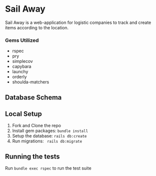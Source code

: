 # Sail Away
Sail Away is a web-application for logistic companies to track and create items according to the location.

### Gems Utilized
- rspec
- pry
- simplecov
- capybara
- launchy
- orderly
- shoulda-matchers

## Database Schema

## Local Setup

1. Fork and Clone the repo
2. Install gem packages: `bundle install`
3. Setup the database: `rails db:create`
4. Run migrations: ` rails db:migrate`

## Running the tests
Run `bundle exec rspec` to run the test suite